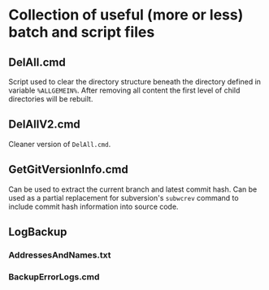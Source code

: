 # Collection of useful (more or less) batch and script files #
## DelAll.cmd ##
Script used to clear the directory structure beneath the directory defined in variable `%ALLGEMEIN%`. After removing all content the first level of child directories will be rebuilt.

## DelAllV2.cmd ##
Cleaner version of `DelAll.cmd`.

## GetGitVersionInfo.cmd ##
Can be used to extract the current branch and latest commit hash. Can be used as a partial replacement for subversion's `subwcrev` command to include commit hash information into source code.

## LogBackup ##
### AddressesAndNames.txt ###

### BackupErrorLogs.cmd ###

